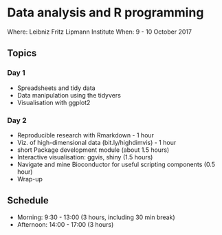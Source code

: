 # Data analysis and R programming

Where: Leibniz Fritz Lipmann Institute
When: 9 - 10  October 2017
## Topics

### Day 1

- Spreadsheets and tidy data
- Data manipulation using the tidyvers
- Visualisation with ggplot2

### Day 2

- Reproducible research with Rmarkdown - 1 hour
- Viz. of high-dimensional data (bit.ly/highdimvis) - 1 hour
- short Package development module (about 1.5 hours)
- Interactive visualisation: ggvis, shiny (1.5 hours)
- Navigate and mine Bioconductor for useful scripting components (0.5 hour)
- Wrap-up

## Schedule

- Morning: 9:30 - 13:00 (3 hours, including 30 min break)
- Afternoon: 14:00 - 17:00 (3 hours)

